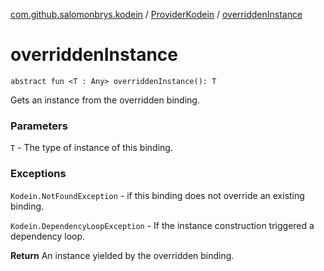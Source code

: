 [com.github.salomonbrys.kodein](../index.md) / [ProviderKodein](index.md) / [overriddenInstance](.)

# overriddenInstance

`abstract fun <T : Any> overriddenInstance(): T`

Gets an instance from the overridden binding.

### Parameters

`T` - The type of instance of this binding.

### Exceptions

`Kodein.NotFoundException` - if this binding does not override an existing binding.

`Kodein.DependencyLoopException` - If the instance construction triggered a dependency loop.

**Return**
An instance yielded by the overridden binding.

